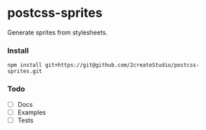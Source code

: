 # postcss-sprites
Generate sprites from stylesheets.

### Install
```
npm install git+https://git@github.com/2createStudio/postcss-sprites.git
```

### Todo
- [ ] Docs
- [ ] Examples
- [ ] Tests
